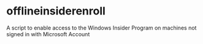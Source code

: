 # offlineinsiderenroll
A script to enable access to the Windows Insider Program on machines not signed in with Microsoft Account 
